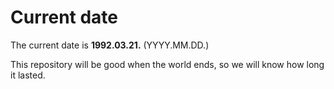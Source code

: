 # Current date

The current date is **1992.03.21.** (YYYY.MM.DD.)

This repository will be good when the world ends, so we will know how long it lasted.